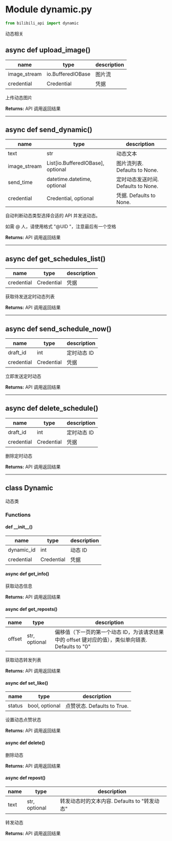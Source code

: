 # Module dynamic.py

```python
from bilibili_api import dynamic
```

动态相关

## async def upload_image()

| name         | type              | description |
| ------------ | ----------------- | ----------- |
| image_stream | io.BufferedIOBase | 图片流      |
| credential   | Credential        | 凭据        |

上传动态图片

**Returns:** API 调用返回结果

---

## async def send_dynamic()

| name         | type                              | description                         |
| ------------ | --------------------------------- | ----------------------------------- |
| text         | str                               | 动态文本                            |
| image_stream | List[io.BufferedIOBase], optional | 图片流列表. Defaults to None.       |
| send_time    | datetime.datetime, optional       | 定时动态发送时间. Defaults to None. |
| credential   | Credential, optional              | 凭据. Defaults to None.             |

自动判断动态类型选择合适的 API 并发送动态。

如需 @ 人，请使用格式 "@UID "，注意最后有一个空格

**Returns:** API 调用返回结果

---

## async def get_schedules_list()

| name       | type       | description |
| ---------- | ---------- | ----------- |
| credential | Credential | 凭据        |

获取待发送定时动态列表

**Returns:** API 调用返回结果

---

## async def send_schedule_now()

| name       | type       | description |
| ---------- | ---------- | ----------- |
| draft_id   | int        | 定时动态 ID |
| credential | Credential | 凭据        |

立即发送定时动态

**Returns:** API 调用返回结果

---

## async def delete_schedule()

| name       | type       | description |
| ---------- | ---------- | ----------- |
| draft_id   | int        | 定时动态 ID |
| credential | Credential | 凭据        |

删除定时动态

**Returns:** API 调用返回结果

---

## class Dynamic

动态类

### Functions

#### def \_\_init\_\_()

| name       | type       | description |
| ---------- | ---------- | ----------- |
| dynamic_id | int        | 动态 ID     |
| credential | Credential | 凭据        |

#### async def get_info()

获取动态信息

**Returns:** API 调用返回结果

#### async def get_reposts()

| name   | type          | description                                                  |
| ------ | ------------- | ------------------------------------------------------------ |
| offset | str, optional | 偏移值（下一页的第一个动态 ID，为该请求结果中的 offset 键对应的值），类似单向链表. Defaults to "0" |

获取动态转发列表

**Returns:** API 调用返回结果

#### async def set_like()

| name   | type           | description                 |
| ------ | -------------- | --------------------------- |
| status | bool, optional | 点赞状态. Defaults to True. |

设置动态点赞状态

**Returns:** API 调用返回结果

#### async def delete()

删除动态

**Returns:** API 调用返回结果

#### async def repost()

| name | type          | description                                  |
| ---- | ------------- | -------------------------------------------- |
| text | str, optional | 转发动态时的文本内容. Defaults to "转发动态" |

转发动态

**Returns:** API 调用返回结果

